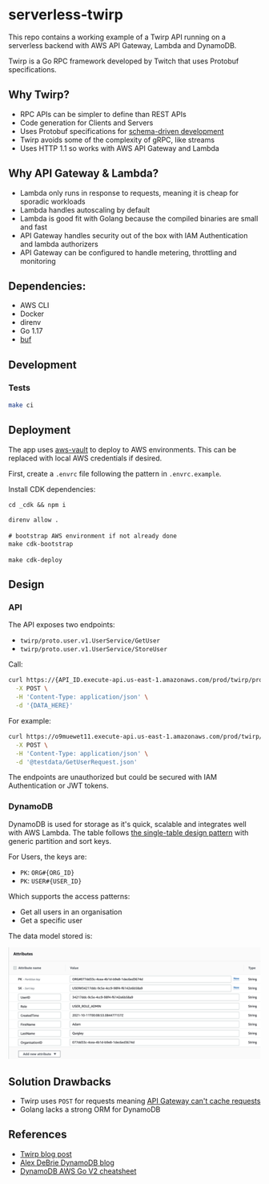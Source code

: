 # serverless-twirp

This repo contains a working example of a  Twirp API running on a serverless backend with AWS API Gateway, Lambda and DynamoDB.

Twirp is a Go RPC framework developed by Twitch that uses Protobuf specifications.

## Why Twirp?

- RPC APIs can be simpler to define than REST APIs
- Code generation for Clients and Servers
- Uses Protobuf specifications for [schema-driven development](https://99designs.com/blog/engineering/schema-driven-development/)
- Twirp avoids some of the complexity of gRPC, like streams
- Uses HTTP 1.1 so works with AWS API Gateway and Lambda

## Why API Gateway & Lambda?

- Lambda only runs in response to requests, meaning it is cheap for sporadic workloads
- Lambda handles autoscaling by default
- Lambda is good fit with Golang because the compiled binaries are small and fast
- API Gateway handles security out of the box with IAM Authentication and lambda authorizers
- API Gateway can be configured to handle metering, throttling and monitoring

## Dependencies:
- AWS CLI
- Docker
- direnv
- Go 1.17
- [buf](https://docs.buf.build/installation/)

## Development

### Tests

```bash
make ci
```

## Deployment

The app uses [aws-vault](https://github.com/99designs/aws-vault) to deploy to AWS environments. This can be replaced with local AWS credentials if desired.

First, create a `.envrc` file following the pattern in `.envrc.example`.

Install CDK dependencies:
```
cd _cdk && npm i
```

```
direnv allow .

# bootstrap AWS environment if not already done
make cdk-bootstrap

make cdk-deploy
```

## Design

### API

The API exposes two endpoints:
- `twirp/proto.user.v1.UserService/GetUser`
- `twirp/proto.user.v1.UserService/StoreUser`

Call:

```bash
curl https://{API_ID.execute-api.us-east-1.amazonaws.com/prod/twirp/proto.user.v1.UserService/GetUser \
  -X POST \
  -H 'Content-Type: application/json' \
  -d '{DATA_HERE}'
```

For example:

```bash
curl https://o9muewet11.execute-api.us-east-1.amazonaws.com/prod/twirp/proto.user.v1.UserService/GetUser \
  -X POST \
  -H 'Content-Type: application/json' \
  -d '@testdata/GetUserRequest.json'
```

The endpoints are unauthorized but could be secured with IAM Authentication or JWT tokens.

### DynamoDB

DynamoDB is used for storage as it's quick, scalable and integrates well with AWS Lambda. The table follows [the single-table design pattern](https://www.alexdebrie.com/posts/dynamodb-single-table/) with generic partition and sort keys.

For Users, the keys are:
- `PK`: `ORG#{ORG_ID}`
- `PK`: `USER#{USER_ID}`

Which supports the access patterns:
- Get all users in an organisation
- Get a specific user

The data model stored is:

![DynamoDB Attributes](docs/images/dynamodb_attributes.png)

## Solution Drawbacks

- Twirp uses `POST` for requests meaning [API Gateway can't cache requests](https://docs.aws.amazon.com/apigateway/latest/developerguide/api-gateway-caching.html)
- Golang lacks a strong ORM for DynamoDB

## References

- [Twirp blog post](https://blog.twitch.tv/en/2018/01/16/twirp-a-sweet-new-rpc-framework-for-go-5f2febbf35f/)
- [Alex DeBrie DynamoDB blog](https://www.alexdebrie.com/posts/dynamodb-no-bad-queries/)
- [DynamoDB AWS Go V2 cheatsheet](https://dynobase.dev/dynamodb-golang-query-examples/)

